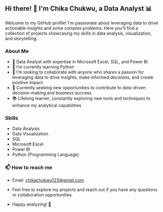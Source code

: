 ## Hi there! 👋 I'm Chika Chukwu, a Data Analyst 📊
Welcome to my GitHub profile! I'm passionate about leveraging data to drive actionable insights and solve complex problems. Here you'll find a collection of projects showcasing my skills in data analysis, visualization, and storytelling.

### About Me
- 🌟 Data Analyst with expertise in Microsoft Excel, SQL, and Power BI
- 🌱 I’m currently learning Python
- 💞️ I’m looking to collaborate with anyone who shares a passion for leveraging data to drive insights, make informed decisions, and create positive impact
- 💼 Currently seeking new opportunities to contribute to data-driven decision-making and business success
- 📚 Lifelong learner, constantly exploring new tools and techniques to enhance my analytical capabilities
  
### Skills
- Data Analysis
- Data Visualization
- SQL
- Microsoft Excel
- Power BI
- Python (Programming Language)
  
###  📫 How to reach me
- Email: chikachukwu123@gmail.com
  
  
- Feel free to explore my projects and reach out if you have any questions or collaboration opportunities.
- Happy analyzing! 🚀







<!---
Chiikar/Chiikar is a ✨ special ✨ repository because its `README.md` (this file) appears on your GitHub profile.
You can click the Preview link to take a look at your changes.
--->
